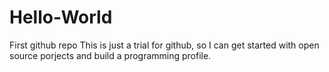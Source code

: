 Hello-World
===========

First github repo
This is just a trial for github, so I can get started with open source porjects and build a programming profile.
